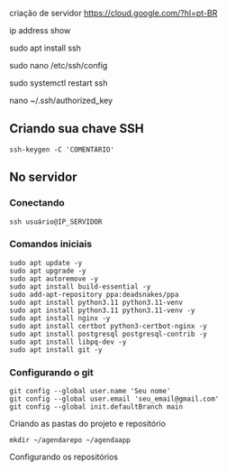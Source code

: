 criação de servidor
https://cloud.google.com/?hl=pt-BR

ip address show

sudo apt install ssh

sudo nano /etc/ssh/config

sudo systemctl restart ssh

nano ~/.ssh/authorized_key


## Criando sua chave SSH

```
ssh-keygen -C 'COMENTÁRIO'
```

## No servidor

### Conectando

```
ssh usuário@IP_SERVIDOR
```

### Comandos iniciais

```
sudo apt update -y
sudo apt upgrade -y
sudo apt autoremove -y
sudo apt install build-essential -y
sudo add-apt-repository ppa:deadsnakes/ppa
sudo apt install python3.11 python3.11-venv
sudo apt install python3.11 python3.11-venv -y
sudo apt install nginx -y
sudo apt install certbot python3-certbot-nginx -y
sudo apt install postgresql postgresql-contrib -y
sudo apt install libpq-dev -y
sudo apt install git -y
```

### Configurando o git

```
git config --global user.name 'Seu nome'
git config --global user.email 'seu_email@gmail.com'
git config --global init.defaultBranch main
```

Criando as pastas do projeto e repositório

```
mkdir ~/agendarepo ~/agendaapp
```

Configurando os repositórios

